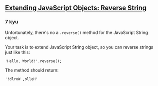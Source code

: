 <h2><a href=https://www.codewars.com/kata/581270cb4927602fc800005a/train/javascript target="_blank">Extending JavaScript Objects: Reverse String</a></h2><h3>7 kyu</h3><p>Unfortunately, there's no a <code>.reverse()</code> method for the JavaScript String object.</p><p>Your task is to extend JavaScript String object, so you can reverse strings just like this:</p><pre><code class="language-javascript"><span class="cm-string">'Hello, World!'</span>.<span class="cm-property">reverse</span>();</code></pre><p>The method should return:</p><pre><code class="language-javascript"><span class="cm-string">'!dlroW ,olleH'</span></code></pre>